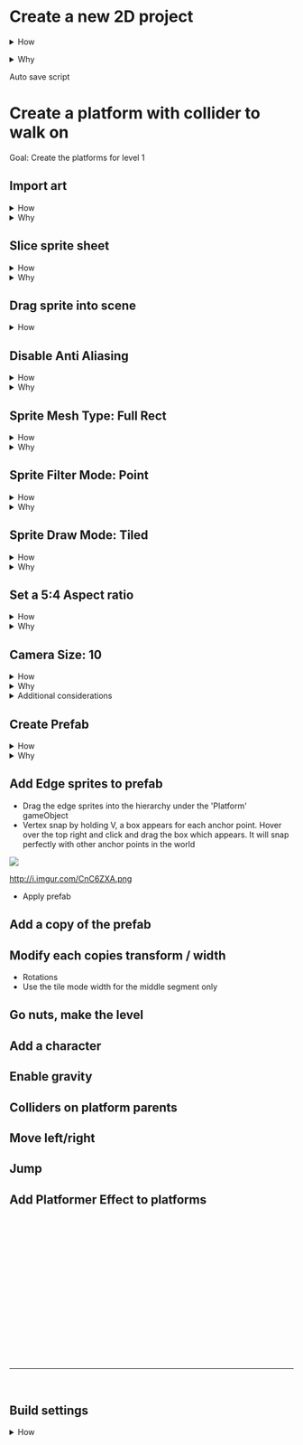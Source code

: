 
# Create a new 2D project

<details>
<summary>How</summary>
https://store.unity.com/download


<img src="https://i.imgur.com/T2iZrmK.png" width=50% /></details>

<details>
<summary>Why</summary>
Unity is a 3D engine.  2D just sets default settings.
</details>




Auto save script



# Create a platform with collider to walk on

Goal: Create the platforms for level 1

## Import art


<details>
<summary>How</summary>
<img src="https://i.imgur.com/lvN6QmZ.png" width=20% />

 - Right click in the Project Assets directory
 - Create new folder
   - You can rename folders by selecting and pressing F2
 - Drag/drop the sprite sheet (or entire folder of art) into the folder you just created


</details>

<details>
<summary>Why</summary>
aoeu
</details>

## Slice sprite sheet

<details>
<summary>How</summary>

<img src="http://i.imgur.com/duYuVMy.png">

- Set Sprite Mode to Multiple
- Click Sprite Editor (apply changes when prompted)

<img src="http://i.imgur.com/hA2cMfv.png">

- Click the "Slice" menu item
  - Type: Grid By Cell Count
  - Column & Row: 8 & 16
- Click "Slice" button
- Click "Apply" and close the Sprite Editor

</details>
<details>
<summary>Why</summary>
Full Rect is needed for the tiling effect we will be applying to platform sprites.
</details>


## Drag sprite into scene

<details>
<summary>
How
</summary>
<img src="http://i.imgur.com/E2lLY3h.png">

 - Click the arrow on the spritesheet in your Assets/Art directory (this displays each individual sliced image)
 - Click and drag the platform sprite you want to use into the Hierarchy

</details>


## Disable Anti Aliasing
<details>
<summary>
How
</summary>
<img src="http://i.imgur.com/omFI4DD.png">
Not different levels for different build types
</details>
<details>
<summary>
Why
</summary>
<img src="http://i.imgur.com/vY5YmVj.png">
</details>




## Sprite Mesh Type: Full Rect

<details>
<summary>
How
</summary>
<img src="http://i.imgur.com/Dhe3Nzt.png">
</details>

<details>
<summary>
Why
</summary>
Prevents artifacts when creating tiled sprites.
<img src="http://i.imgur.com/e9jE83B.png">
</details>


## Sprite Filter Mode: Point

<details>
<summary>
How
</summary>
 - Set Mesh Type to Full Rect
<img src="
http://i.imgur.com/B0nqf75.png">
</details>


<details>
<summary>
Why
</summary>
Random lines will show up on screen without this
<img src="http://i.imgur.com/ZKqg5JP.png">
</details>


## Sprite Draw Mode: Tiled

<details>
<summary>How</summary>
 - Draw Mode: Tiled
 - Width: 10-ish, no change to height
<img src="http://i.imgur.com/MIgzjdO.png">
</details>
<details>
<summary>Why</summary>
TODO
For tiling vs stretching.
</details>


## Set a 5:4 Aspect ratio

<details>
<summary>How</summary>

<img src="http://i.imgur.com/MTnZtu4.png">
</details>
<details>
<summary>Why</summary>
Challenge of aspect ratios is different ratios see different amounts of the world.  This is a fixed screen game so we choose an arbitrary target to design for.  When building, we can select specific resolutions to support.

When laying the scene for an aspect ratio, it will automatically scale for different resolutions.
</details>


## Camera Size: 10


<details>
<summary>How</summary>
<img src="http://i.imgur.com/PmeoqG7.png">
</details>



<details>
<summary>Why</summary>
This defines how much of the world is visible vertically.  Than the aspect ratio determines how much to display horizontally.

With the two locked, we can design a scene without any camera movement and be sure everyone has the same experience.
</details>



<details>
<summary>Additional considerations</summary>
 - Background color
</details>


## Create Prefab


<details>
<summary>How</summary>

 - Right click in "Hierarchy" and "Create Empty"
 - Rename to 'Platform'
 - Ensure the transform is at defaults (position 0, rotation 0, scale 1)

<img src="http://i.imgur.com/FAkZf1H.png">

 - Drag and drop the sprite onto 'Platform' (it should appear indented under 'Platform' and also have a default transform)
 - Create a 'Prefabs' directory under "Project" -> "Assets"
 - Drag the 'Platform' object from the "Hierarchy" to the 'Prefabs' directory.

<img src="http://i.imgur.com/UB6JDgt.png">
</details>

<details>
<summary>Why</summary>
Allows us to modify all platforms in the game easily.
</details>



## Add Edge sprites to prefab
 - Drag the edge sprites into the hierarchy under the 'Platform' gameObject
 - Vertex snap by holding V, a box appears for each anchor point.  Hover over the top right and click and drag the box which appears.  It will snap perfectly with other anchor points in the world

<img src="http://i.imgur.com/MYqFzYq.gif">

http://i.imgur.com/CnC6ZXA.png

 - Apply prefab




## Add a copy of the prefab


## Modify each copies transform / width
 - Rotations
 - Use the tile mode width for the middle segment only

## Go nuts, make the level





## Add a character


## Enable gravity

## Colliders on platform parents

## Move left/right

## Jump

## Add Platformer Effect to platforms




























<br>
<br>
<br>
<br>
<br>
<br>
<br>
<br>
<br>
<br>
<br>
<br>
<br>
<br>
<br>
<hr>
<br>



## Build settings
<details>
<summary>
How
</summary>
Open player settings via "File"->"Build Settings".  Select the platform you want to build for and then click "Player Settings..."
<img src="http://i.imgur.com/nWDCAwX.png">
For PC, we can select specific supported aspect ratios 
<img src="http://i.imgur.com/Xoxw0Xs.png">
</details>